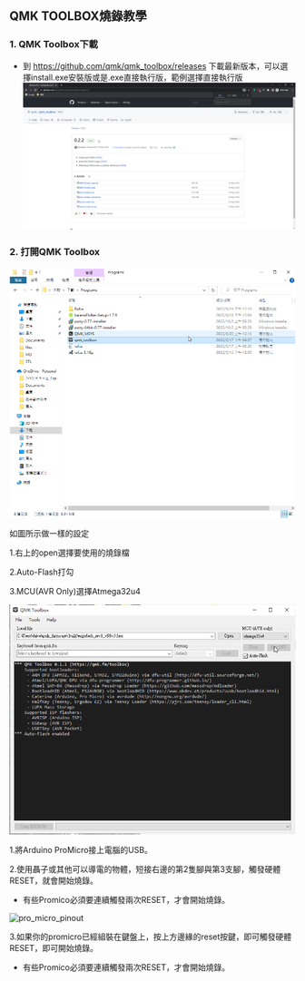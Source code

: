 ## QMK TOOLBOX燒錄教學



### 1. QMK Toolbox下載

* 到 https://github.com/qmk/qmk_toolbox/releases 下載最新版本，可以選擇install.exe安裝版或是.exe直接執行版，範例選擇直接執行版
![image](https://github.com/ouser555/ergodashv99/blob/main/QMKToolbox/pic/chrome_eDgEPXTqOD.png)

### 2. 打開QMK Toolbox

![image](https://github.com/ouser555/ergodashv99/blob/main/QMKToolbox/pic/explorer_IltXWZmTo1.png)

如圖所示做一樣的設定

1.右上的open選擇要使用的燒錄檔

2.Auto-Flash打勾

3.MCU(AVR Only)選擇Atmega32u4

![image](https://github.com/ouser555/ergodashv99/blob/main/QMKToolbox/pic/qmk_toolbox_NdcRWePXHe.png)

1.將Arduino ProMicro接上電腦的USB。

2.使用聶子或其他可以導電的物體，短接右邊的第2隻腳與第3支腳，觸發硬體RESET，就會開始燒錄。
  * 有些Promico必須要連續觸發兩次RESET，才會開始燒錄。

![pro_micro_pinout](https://user-images.githubusercontent.com/95702400/145521171-3f43e472-40c0-441b-bc69-28e8c52dca2d.jpg)

3.如果你的promicro已經組裝在鍵盤上，按上方邊緣的reset按鍵，即可觸發硬體RESET，即可開始燒錄。
  * 有些Promico必須要連續觸發兩次RESET，才會開始燒錄。
